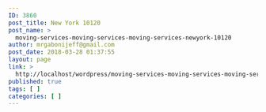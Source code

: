 ```yaml
---
ID: 3860
post_title: New York 10120
post_name: >
  moving-services-moving-services-moving-services-newyork-10120
author: mrgabonijeff@gmail.com
post_date: 2018-03-28 01:37:55
layout: page
link: >
  http://localhost/wordpress/moving-services-moving-services-moving-services-newyork-10120/
published: true
tags: [ ]
categories: [ ]
---
```

